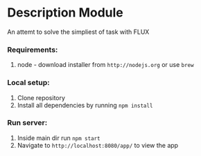 # Description Module

An attemt to solve the simpliest of task with FLUX

### Requirements:
1. node - download installer from `http://nodejs.org` or use `brew`

### Local setup:
1. Clone repository
2. Install all dependencies by running `npm install`

### Run server:
1. Inside main dir run `npm start`
2. Navigate to `http://localhost:8080/app/` to view the app


